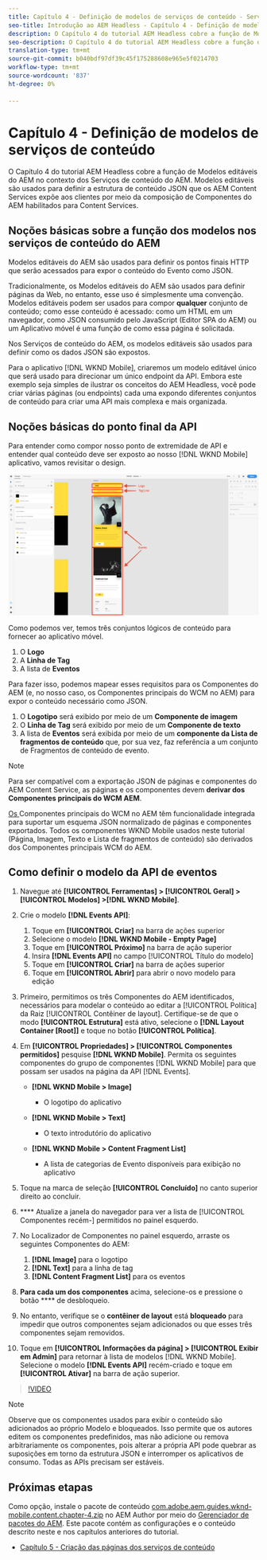 ```yaml
---
title: Capítulo 4 - Definição de modelos de serviços de conteúdo - Serviços de conteúdo
seo-title: Introdução ao AEM Headless - Capítulo 4 - Definição de modelos de serviços de conteúdo
description: O Capítulo 4 do tutorial AEM Headless cobre a função de Modelos editáveis do AEM no contexto dos Serviços de conteúdo do AEM. Modelos editáveis são usados para definir a estrutura de conteúdo JSON que os AEM Content Services irão expor.
seo-description: O Capítulo 4 do tutorial AEM Headless cobre a função de Modelos editáveis do AEM no contexto dos Serviços de conteúdo do AEM. Modelos editáveis são usados para definir a estrutura de conteúdo JSON que os AEM Content Services irão expor.
translation-type: tm+mt
source-git-commit: b040bdf97df39c45f175288608e965e5f0214703
workflow-type: tm+mt
source-wordcount: '837'
ht-degree: 0%

---
```



# Capítulo 4 - Definição de modelos de serviços de conteúdo

O Capítulo 4 do tutorial AEM Headless cobre a função de Modelos editáveis do AEM no contexto dos Serviços de conteúdo do AEM. Modelos editáveis são usados para definir a estrutura de conteúdo JSON que os AEM Content Services expõe aos clientes por meio da composição de Componentes do AEM habilitados para Content Services.

## Noções básicas sobre a função dos modelos nos serviços de conteúdo do AEM

Modelos editáveis do AEM são usados para definir os pontos finais HTTP que serão acessados para expor o conteúdo do Evento como JSON.

Tradicionalmente, os Modelos editáveis do AEM são usados para definir páginas da Web, no entanto, esse uso é simplesmente uma convenção. Modelos editáveis podem ser usados para compor **qualquer** conjunto de conteúdo; como esse conteúdo é acessado: como um HTML em um navegador, como JSON consumido pelo JavaScript (Editor SPA do AEM) ou um Aplicativo móvel é uma função de como essa página é solicitada.

Nos Serviços de conteúdo do AEM, os modelos editáveis são usados para definir como os dados JSON são expostos.

Para o aplicativo [!DNL WKND Mobile], criaremos um modelo editável único que será usado para direcionar um único endpoint da API. Embora este exemplo seja simples de ilustrar os conceitos do AEM Headless, você pode criar várias páginas (ou endpoints) cada uma expondo diferentes conjuntos de conteúdo para criar uma API mais complexa e mais organizada.

## Noções básicas do ponto final da API

Para entender como compor nosso ponto de extremidade de API e entender qual conteúdo deve ser exposto ao nosso [!DNL WKND Mobile] aplicativo, vamos revisitar o design.

![Decomposição da página da API Eventos](./assets/chapter-4/design-to-component-mapping.png)

Como podemos ver, temos três conjuntos lógicos de conteúdo para fornecer ao aplicativo móvel.

1. O **Logo**
2. A **Linha de Tag**
3. A lista de **Eventos**

Para fazer isso, podemos mapear esses requisitos para os Componentes do AEM (e, no nosso caso, os Componentes principais do WCM no AEM) para expor o conteúdo necessário como JSON.

1. O **Logotipo** será exibido por meio de um **Componente de imagem**
2. O **Linha de Tag** será exibido por meio de um **Componente de texto**
3. A lista de **Eventos** será exibida por meio de um **componente da Lista de fragmentos de conteúdo** que, por sua vez, faz referência a um conjunto de Fragmentos de conteúdo de evento.

>[!NOTE]
>
>Para ser compatível com a exportação JSON de páginas e componentes do AEM Content Service, as páginas e os componentes devem **derivar dos Componentes principais do WCM AEM**.
>
>[Os ](https://github.com/Adobe-Marketing-Cloud/aem-core-wcm-components) Componentes principais do WCM no AEM têm funcionalidade integrada para suportar um esquema JSON normalizado de páginas e componentes exportados. Todos os componentes WKND Mobile usados neste tutorial (Página, Imagem, Texto e Lista de fragmentos de conteúdo) são derivados dos Componentes principais WCM do AEM.

## Como definir o modelo da API de eventos

1. Navegue até **[!UICONTROL Ferramentas] > [!UICONTROL Geral] > [!UICONTROL Modelos] >[!DNL WKND Mobile]**.

1. Crie o modelo **[!DNL Events API]**:

   1. Toque em **[!UICONTROL Criar]** na barra de ações superior
   1. Selecione o modelo **[!DNL WKND Mobile - Empty Page]**
   1. Toque em **[!UICONTROL Próximo]** na barra de ação superior
   1. Insira **[!DNL Events API]** no campo [!UICONTROL Título do modelo]
   1. Toque em **[!UICONTROL Criar]** na barra de ações superior
   1. Toque em **[!UICONTROL Abrir]** para abrir o novo modelo para edição

1. Primeiro, permitimos os três Componentes do AEM identificados, necessários para modelar o conteúdo ao editar a [!UICONTROL Política] da Raiz [!UICONTROL Contêiner de layout]. Certifique-se de que o modo **[!UICONTROL Estrutura]** está ativo, selecione o **[!DNL Layout Container \[Root\]]** e toque no botão **[!UICONTROL Política]**.
1. Em **[!UICONTROL Propriedades] > [!UICONTROL Componentes permitidos]** pesquise **[!DNL WKND Mobile]**. Permita os seguintes componentes do grupo de componentes [!DNL WKND Mobile] para que possam ser usados na página da API [!DNL Events].

   * **[!DNL WKND Mobile > Image]**

      * O logotipo do aplicativo
   * **[!DNL WKND Mobile > Text]**

      * O texto introdutório do aplicativo
   * **[!DNL WKND Mobile > Content Fragment List]**

      * A lista de categorias de Evento disponíveis para exibição no aplicativo



1. Toque na marca de seleção **[!UICONTROL Concluído]** no canto superior direito ao concluir.
1. **** Atualize a janela do navegador para ver a lista de  [!UICONTROL Componentes recém-] permitidos no painel esquerdo.
1. No Localizador de Componentes no painel esquerdo, arraste os seguintes Componentes do AEM:
   1. **[!DNL Image]** para o logotipo
   2. **[!DNL Text]** para a linha de tag
   3. **[!DNL Content Fragment List]** para os eventos
1. **Para cada um dos componentes** acima, selecione-os e pressione o botão  **** de desbloqueio.
1. No entanto, verifique se o **contêiner de layout** está **bloqueado** para impedir que outros componentes sejam adicionados ou que esses três componentes sejam removidos.
1. Toque em **[!UICONTROL Informações da página] > [!UICONTROL Exibir em Admin]** para retornar à lista de modelos [!DNL WKND Mobile]. Selecione o modelo **[!DNL Events API]** recém-criado e toque em **[!UICONTROL Ativar]** na barra de ação superior.

>[!VIDEO](https://video.tv.adobe.com/v/28342/?quality=12&learn=on)

>[!NOTE]
>
> Observe que os componentes usados para exibir o conteúdo são adicionados ao próprio Modelo e bloqueados. Isso permite que os autores editem os componentes predefinidos, mas não adicione ou remova arbitrariamente os componentes, pois alterar a própria API pode quebrar as suposições em torno da estrutura JSON e interromper os aplicativos de consumo. Todas as APIs precisam ser estáveis.

## Próximas etapas

Como opção, instale o pacote de conteúdo [com.adobe.aem.guides.wknd-mobile.content.chapter-4.zip](https://github.com/adobe/aem-guides-wknd-mobile/releases/latest) no AEM Author por meio do [Gerenciador de pacotes do AEM](http://localhost:4502/crx/packmgr/index.jsp). Este pacote contém as configurações e o conteúdo descrito neste e nos capítulos anteriores do tutorial.

* [Capítulo 5 - Criação das páginas dos serviços de conteúdo](./chapter-5.md)
